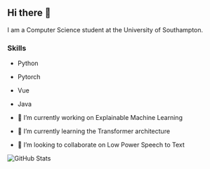 ## Hi there 👋

I am a Computer Science student at the University of Southampton.

### Skills

- Python 
- Pytorch
- Vue
- Java

- 🔭 I’m currently working on Explainable Machine Learning
- 🌱 I’m currently learning the Transformer architecture
- 👯 I’m looking to collaborate on Low Power Speech to Text

![GitHub Stats](https://github-readme-stats.vercel.app/api?username=Spratt93&show_icons=true&theme=radical)
